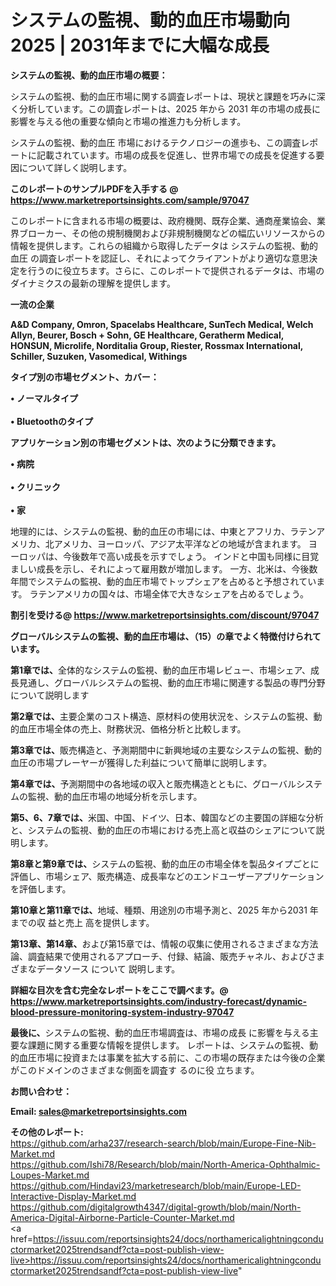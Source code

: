 # システムの監視、動的血圧市場動向2025 | 2031年までに大幅な成長

<strong><b>システムの監視、動的血圧市場の概要：</b></strong>

システムの監視、動的血圧市場に関する調査レポートは、現状と課題を巧みに深く分析しています。この調査レポートは、2025 年から 2031 年の市場の成長に影響を与える他の重要な傾向と市場の推進力も分析します。

システムの監視、動的血圧 市場におけるテクノロジーの進歩も、この調査レポートに記載されています。市場の成長を促進し、世界市場での成長を促進する要因について詳しく説明します。

<strong>このレポートのサンプルPDFを入手する @ <a href=https://www.marketreportsinsights.com/sample/97047>https://www.marketreportsinsights.com/sample/97047</a></strong>

このレポートに含まれる市場の概要は、政府機関、既存企業、通商産業協会、業界ブローカー、その他の規制機関および非規制機関などの幅広いリソースからの情報を提供します。これらの組織から取得したデータは システムの監視、動的血圧 の調査レポートを認証し、それによってクライアントがより適切な意思決定を行うのに役立ちます。さらに、このレポートで提供されるデータは、市場のダイナミクスの最新の理解を提供します。

<strong>一流の企業</strong>

<strong><b>A&D Company, Omron, Spacelabs Healthcare, SunTech Medical, Welch Allyn, Beurer, Bosch + Sohn, GE Healthcare, Geratherm Medical, HONSUN, Microlife, Norditalia Group, Riester, Rossmax International, Schiller, Suzuken, Vasomedical, Withings</b></strong>

<strong><b>タイプ別の市場セグメント、カバー：</b></strong>

<strong>• ノーマルタイプ<br><br>• Bluetoothのタイプ</strong>

<strong><b>アプリケーション別の市場セグメントは、次のように分類できます。</b></strong>

<strong>• 病院<br><br>• クリニック<br><br>• 家</strong>

 地理的には、システムの監視、動的血圧の市場には、中東とアフリカ、ラテンアメリカ、北アメリカ、ヨーロッパ、アジア太平洋などの地域が含まれます。 ヨーロッパは、今後数年で高い成長を示すでしょう。 インドと中国も同様に目覚ましい成長を示し、それによって雇用数が増加します。 一方、北米は、今後数年間でシステムの監視、動的血圧市場でトップシェアを占めると予想されています。 ラテンアメリカの国々は、市場全体で大きなシェアを占めるでしょう。

<strong>割引を受ける@ <a href=https://www.marketreportsinsights.com/discount/97047>https://www.marketreportsinsights.com/discount/97047</a></strong>

<strong><b>グローバルシステムの監視、動的血圧市場は、（15）の章でよく特徴付けられています。</b></strong>

<strong><b>第</b></strong><strong><b>1章では、</b></strong>全体的なシステムの監視、動的血圧市場レビュー、市場シェア、成長見通し、グローバルシステムの監視、動的血圧市場に関連する製品の専門分野について説明します

<strong><b>第2章では、</b></strong>主要企業のコスト構造、原材料の使用状況を、システムの監視、動的血圧市場全体の売上、財務状況、価格分析と比較します。

<strong><b>第3章では、</b></strong>販売構造と、予測期間中に新興地域の主要なシステムの監視、動的血圧の市場プレーヤーが獲得した利益について簡単に説明します。

<strong><b>第4章では、</b></strong>予測期間中の各地域の収入と販売構造とともに、グローバルシステムの監視、動的血圧市場の地域分析を示します。

<strong><b>第5、6、7章では、</b></strong>米国、中国、ドイツ、日本、韓国などの主要国の詳細な分析と、システムの監視、動的血圧の市場における売上高と収益のシェアについて説明します。

<strong><b>第8章と第9章では、</b></strong>システムの監視、動的血圧の市場全体を製品タイプごとに評価し、市場シェア、販売構造、成長率などのエンドユーザーアプリケーションを評価します。

<strong><b>第10章と第11章では、</b></strong>地域、種類、用途別の市場予測と、2025 年から2031 年までの収 益と売上 高を提供します。

<strong><b>第13章、第14章、</b></strong>および第15章では、情報の収集に使用されるさまざまな方法論、調査結果で使用されるアプローチ、付録、結論、販売チャネル、およびさまざまなデータソース について 説明します。

<strong>詳細な目次を含む完全なレポートをここで調べます。@ <a href=https://www.marketreportsinsights.com/industry-forecast/dynamic-blood-pressure-monitoring-system-industry-97047>https://www.marketreportsinsights.com/industry-forecast/dynamic-blood-pressure-monitoring-system-industry-97047</a></strong>

<strong><b>最後に、</b></strong>システムの監視、動的血圧市場調査は、市場の成長 に影響を</a>与える主要な課題に関する重要な情報を提供します。 レポートは、システムの監視、動的血圧市場に投資または事業を拡大する前に、この市場の既存または今後の企業がこのドメインのさまざまな側面を調査す るのに役 立ちます。

<strong><b>お問い合わせ：</b></strong>

<strong>Email: </strong><a href=mailto:sales@marketreportsinsights.com><strong>sales@marketreportsinsights.com</strong></a>

<strong>その他のレポート:</strong>
<br>
<a href=https://github.com/arha237/research-search/blob/main/Europe-Fine-Nib-Market.md>https://github.com/arha237/research-search/blob/main/Europe-Fine-Nib-Market.md</a>
<br>
<a href=https://github.com/Ishi78/Research/blob/main/North-America-Ophthalmic-Loupes-Market.md>https://github.com/Ishi78/Research/blob/main/North-America-Ophthalmic-Loupes-Market.md</a>
<br>
<a href=https://github.com/Hindavi23/marketresearch/blob/main/Europe-LED-Interactive-Display-Market.md>https://github.com/Hindavi23/marketresearch/blob/main/Europe-LED-Interactive-Display-Market.md</a>
<br>
<a href=https://github.com/digitalgrowth4347/digital-growth/blob/main/North-America-Digital-Airborne-Particle-Counter-Market.md>https://github.com/digitalgrowth4347/digital-growth/blob/main/North-America-Digital-Airborne-Particle-Counter-Market.md</a>
<br>
<a href=https://issuu.com/reportsinsights24/docs/northamericalightningconductormarket2025trendsandf?cta=post-publish-view-live>https://issuu.com/reportsinsights24/docs/northamericalightningconductormarket2025trendsandf?cta=post-publish-view-live</a>"
